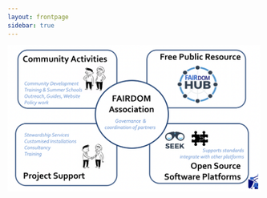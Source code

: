 ```yaml
---
layout: frontpage
sidebar: true
---
```


<img src="/assets/images/fairdom-front.png" class="img-fluid" alt="FAIRDOM Overview">



